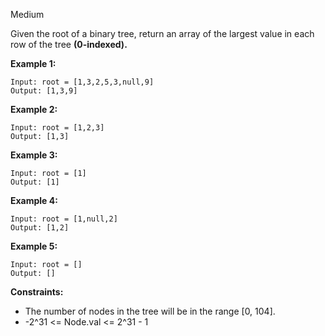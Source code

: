 Medium

Given the root of a binary tree, return an array of the largest value in each row of the tree **(0-indexed).**

 

 

**Example 1:**
```
Input: root = [1,3,2,5,3,null,9]
Output: [1,3,9]
```
**Example 2:**
```
Input: root = [1,2,3]
Output: [1,3]
```
**Example 3:**
```
Input: root = [1]
Output: [1]
```
**Example 4:**
```
Input: root = [1,null,2]
Output: [1,2]
```
**Example 5:**
```
Input: root = []
Output: []
```
 

**Constraints:**

- The number of nodes in the tree will be in the range [0, 104].
- -2^31 <= Node.val <= 2^31 - 1

